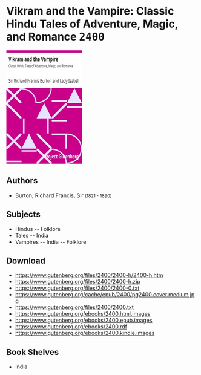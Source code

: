 # Vikram and the Vampire: Classic Hindu Tales of Adventure, Magic, and Romance <kbd>2400</kbd>

![](./cover.medium.jpg "")

## Authors


 - Burton, Richard Francis, Sir <small>(1821 - 1890)</small>

## Subjects


 - Hindus -- Folklore
 - Tales -- India
 - Vampires -- India -- Folklore

## Download


 - https://www.gutenberg.org/files/2400/2400-h/2400-h.htm
 - https://www.gutenberg.org/files/2400/2400-h.zip
 - https://www.gutenberg.org/files/2400/2400-0.txt
 - https://www.gutenberg.org/cache/epub/2400/pg2400.cover.medium.jpg
 - https://www.gutenberg.org/files/2400/2400.txt
 - https://www.gutenberg.org/ebooks/2400.html.images
 - https://www.gutenberg.org/ebooks/2400.epub.images
 - https://www.gutenberg.org/ebooks/2400.rdf
 - https://www.gutenberg.org/ebooks/2400.kindle.images

## Book Shelves


 - India
